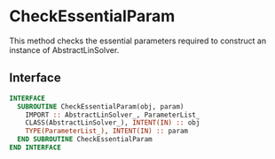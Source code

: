 # CheckEssentialParam

This method checks the essential parameters required to construct an instance of AbstractLinSolver.

## Interface

```fortran
INTERFACE
  SUBROUTINE CheckEssentialParam(obj, param)
    IMPORT :: AbstractLinSolver_, ParameterList_
    CLASS(AbstractLinSolver_), INTENT(IN) :: obj
    TYPE(ParameterList_), INTENT(IN) :: param
  END SUBROUTINE CheckEssentialParam
END INTERFACE
```
